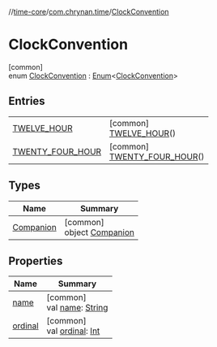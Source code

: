 //[time-core](../../../index.md)/[com.chrynan.time](../index.md)/[ClockConvention](index.md)

# ClockConvention

[common]\
enum [ClockConvention](index.md) : [Enum](https://kotlinlang.org/api/latest/jvm/stdlib/kotlin/-enum/index.html)&lt;[ClockConvention](index.md)&gt;

## Entries

| | |
|---|---|
| [TWELVE_HOUR](-t-w-e-l-v-e_-h-o-u-r/index.md) | [common]<br>[TWELVE_HOUR](-t-w-e-l-v-e_-h-o-u-r/index.md)() |
| [TWENTY_FOUR_HOUR](-t-w-e-n-t-y_-f-o-u-r_-h-o-u-r/index.md) | [common]<br>[TWENTY_FOUR_HOUR](-t-w-e-n-t-y_-f-o-u-r_-h-o-u-r/index.md)() |

## Types

| Name | Summary |
|---|---|
| [Companion](-companion/index.md) | [common]<br>object [Companion](-companion/index.md) |

## Properties

| Name | Summary |
|---|---|
| [name](-t-w-e-n-t-y_-f-o-u-r_-h-o-u-r/index.md#-372974862%2FProperties%2F-2124218425) | [common]<br>val [name](-t-w-e-n-t-y_-f-o-u-r_-h-o-u-r/index.md#-372974862%2FProperties%2F-2124218425): [String](https://kotlinlang.org/api/latest/jvm/stdlib/kotlin/-string/index.html) |
| [ordinal](-t-w-e-n-t-y_-f-o-u-r_-h-o-u-r/index.md#-739389684%2FProperties%2F-2124218425) | [common]<br>val [ordinal](-t-w-e-n-t-y_-f-o-u-r_-h-o-u-r/index.md#-739389684%2FProperties%2F-2124218425): [Int](https://kotlinlang.org/api/latest/jvm/stdlib/kotlin/-int/index.html) |
